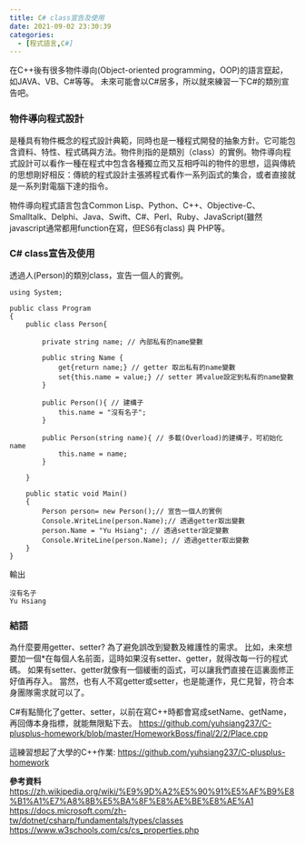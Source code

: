 ```yaml
---
title: C# class宣告及使用
date: 2021-09-02 23:30:39
categories:
  - [程式語言,C#]
---
```


在C++後有很多物件導向(Object-oriented programming，OOP)的語言竄起，如JAVA、VB、C#等等。
未來可能會以C#居多，所以就來練習一下C#的類別宣告吧。

### 物件導向程式設計
是種具有物件概念的程式設計典範，同時也是一種程式開發的抽象方針。它可能包含資料、特性、程式碼與方法。物件則指的是類別（class）的實例。物件導向程式設計可以看作一種在程式中包含各種獨立而又互相呼叫的物件的思想，這與傳統的思想剛好相反：傳統的程式設計主張將程式看作一系列函式的集合，或者直接就是一系列對電腦下達的指令。

物件導向程式語言包含Common Lisp、Python、C++、Objective-C、Smalltalk、Delphi、Java、Swift、C#、Perl、Ruby、JavaScript(雖然javascript通常都用function在寫，但ES6有class) 與 PHP等。 

### C# class宣告及使用 
透過人(Person)的類別class，宣告一個人的實例。

```
using System;
					
public class Program
{
	public class Person{
		
		private string name; // 內部私有的name變數
		
		public string Name {
			get{return name;} // getter 取出私有的name變數
			set{this.name = value;} // setter 將value設定到私有的name變數
		}
		
		public Person(){ // 建構子
			this.name = "沒有名子";
		}
		
		public Person(string name){ // 多載(Overload)的建構子，可初始化name
			this.name = name;
		}
	
	}
	
	public static void Main()
	{
		Person person= new Person();// 宣告一個人的實例
		Console.WriteLine(person.Name);// 透過getter取出變數
		person.Name = "Yu Hsiang"; // 透過setter設定變數
		Console.WriteLine(person.Name); // 透過getter取出變數
	}
}
```
輸出
```
沒有名子
Yu Hsiang
```

### 結語
為什麼要用getter、setter?
為了避免誤改到變數及維護性的需求。
比如，未來想要加一個*在每個人名前面，這時如果沒有setter、getter，就得改每一行的程式碼。
如果有setter、getter就像有一個緩衝的函式，可以讓我們直接在這裏面修正好值再存入。
當然，也有人不寫getter或setter，也是能運作，見仁見智，符合本身團隊需求就可以了。

C#有點簡化了getter、setter，以前在寫C++時都會寫成setName、getName，再回傳本身指標，就能無限點下去。
https://github.com/yuhsiang237/C-plusplus-homework/blob/master/HomeworkBoss/final/2/2/Place.cpp

這練習想起了大學的C++作業:
https://github.com/yuhsiang237/C-plusplus-homework

**參考資料**
https://zh.wikipedia.org/wiki/%E9%9D%A2%E5%90%91%E5%AF%B9%E8%B1%A1%E7%A8%8B%E5%BA%8F%E8%AE%BE%E8%AE%A1
https://docs.microsoft.com/zh-tw/dotnet/csharp/fundamentals/types/classes
https://www.w3schools.com/cs/cs_properties.php
